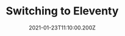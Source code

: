 ---
title: 'Switching to Eleventy'
date: "2021-01-23T11:10:00.200Z"
thumb: 11ty.jpg
slug: switch-to-11ty
tags:
  - Blog
  - Guides
draft: true
---